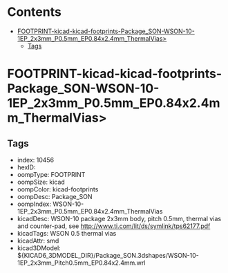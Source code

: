 



Contents
========

* [FOOTPRINT-kicad-kicad-footprints-Package_SON-WSON-10-1EP_2x3mm_P0.5mm_EP0.84x2.4mm_ThermalVias>](#footprint-kicad-kicad-footprints-package_son-wson-10-1ep_2x3mm_p05mm_ep084x24mm_thermalvias)
	* [Tags](#tags)

# FOOTPRINT-kicad-kicad-footprints-Package_SON-WSON-10-1EP_2x3mm_P0.5mm_EP0.84x2.4mm_ThermalVias>

## Tags

- index: 10456
- hexID: 
- oompType: FOOTPRINT
- oompSize: kicad
- oompColor: kicad-footprints
- oompDesc: Package_SON
- oompIndex: WSON-10-1EP_2x3mm_P0.5mm_EP0.84x2.4mm_ThermalVias
- kicadDesc: WSON-10 package 2x3mm body, pitch 0.5mm, thermal vias and counter-pad, see http://www.ti.com/lit/ds/symlink/tps62177.pdf
- kicadTags: WSON 0.5 thermal vias
- kicadAttr: smd
- kicad3DModel: ${KICAD6_3DMODEL_DIR}/Package_SON.3dshapes/WSON-10-1EP_2x3mm_Pitch0.5mm_EP0.84x2.4mm.wrl
